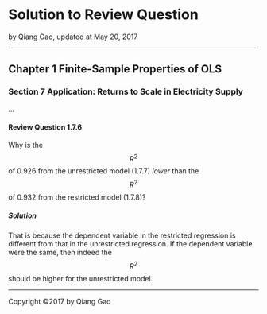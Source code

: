 # Solution to Review Question

by Qiang Gao, updated at May 20, 2017

---

## Chapter 1 Finite-Sample Properties of OLS

### Section 7 Application: Returns to Scale in Electricity Supply

...

#### Review Question 1.7.6

Why is the $$R^2$$ of 0.926 from the unrestricted model (1.7.7) _lower_ than the $$R^2$$ of 0.932 from the restricted model (1.7.8)?

##### Solution

That is because the dependent variable in the restricted regression is different from that in the unrestricted regression. If the dependent variable were the same, then indeed the $$R^2$$ should be higher for the unrestricted model.

---

Copyright ©2017 by Qiang Gao